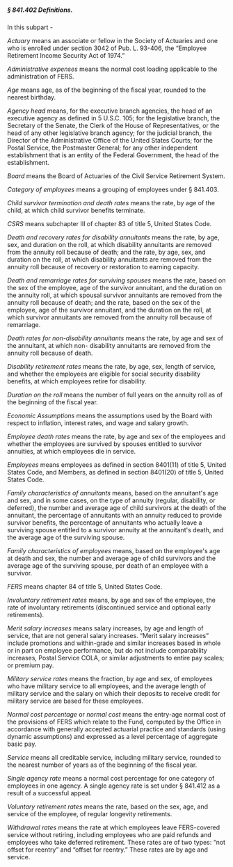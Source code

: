##### § 841.402 Definitions. #####

In this subpart -

*Actuary* means an associate or fellow in the Society of Actuaries and one who is enrolled under section 3042 of Pub. L. 93-406, the “Employee Retirement Income Security Act of 1974.”

*Administrative expenses* means the normal cost loading applicable to the administration of FERS.

*Age* means age, as of the beginning of the fiscal year, rounded to the nearest birthday.

*Agency head* means, for the executive branch agencies, the head of an executive agency as defined in 5 U.S.C. 105; for the legislative branch, the Secretary of the Senate, the Clerk of the House of Representatives, or the head of any other legislative branch agency; for the judicial branch, the Director of the Administrative Office of the United States Courts; for the Postal Service, the Postmaster General; for any other independent establishment that is an entity of the Federal Government, the head of the establishment.

*Board* means the Board of Actuaries of the Civil Service Retirement System.

*Category of employees* means a grouping of employees under § 841.403.

*Child survivor termination and death rates* means the rate, by age of the child, at which child survivor benefits terminate.

*CSRS* means subchapter III of chapter 83 of title 5, United States Code.

*Death and recovery rates for disability annuitants* means the rate, by age, sex, and duration on the roll, at which disability annuitants are removed from the annuity roll because of death; and the rate, by age, sex, and duration on the roll, at which disability annuitants are removed from the annuity roll because of recovery or restoration to earning capacity.

*Death and remarriage rates for surviving spouses* means the rate, based on the sex of the employee, age of the survivor annuitant, and the duration on the annuity roll, at which spousal survivor annuitants are removed from the annuity roll because of death; and the rate, based on the sex of the employee, age of the survivor annuitant, and the duration on the roll, at which survivor annuitants are removed from the annuity roll because of remarriage.

*Death rates for non-disability annuitants* means the rate, by age and sex of the annuitant, at which non- disability annuitants are removed from the annuity roll because of death.

*Disability retirement rates* means the rate, by age, sex, length of service, and whether the employees are eligible for social security disability benefits, at which employees retire for disability.

*Duration on the roll* means the number of full years on the annuity roll as of the beginning of the fiscal year.

*Economic Assumptions* means the assumptions used by the Board with respect to inflation, interest rates, and wage and salary growth.

*Employee death rates* means the rate, by age and sex of the employees and whether the employees are survived by spouses entitled to survivor annuities, at which employees die in service.

*Employees* means employees as defined in section 8401(11) of title 5, United States Code, and Members, as defined in section 8401(20) of title 5, United States Code.

*Family characteristics of annuitants* means, based on the annuitant's age and sex, and in some cases, on the type of annuity (regular, disability, or deferred), the number and average age of child survivors at the death of the annuitant, the percentage of annuitants with an annuity reduced to provide survivor benefits, the percentage of annuitants who actually leave a surviving spouse entitled to a survivor annuity at the annuitant's death, and the average age of the surviving spouse.

*Family characteristics of employees* means, based on the employee's age at death and sex, the number and average age of child survivors and the average age of the surviving spouse, per death of an employee with a survivor.

*FERS* means chapter 84 of title 5, United States Code.

*Involuntary retirement rates* means, by age and sex of the employee, the rate of involuntary retirements (discontinued service and optional early retirements).

*Merit salary increases* means salary increases, by age and length of service, that are not general salary increases. “Merit salary increases” include promotions and within-grade and similar increases based in whole or in part on employee performance, but do not include comparability increases, Postal Service COLA, or similar adjustments to entire pay scales; or premium pay.

*Military service rates* means the fraction, by age and sex, of employees who have military service to all employees, and the average length of military service and the salary on which their deposits to receive credit for military service are based for these employees.

*Normal cost percentage* or *normal cost* means the entry-age normal cost of the provisions of FERS which relate to the Fund, computed by the Office in accordance with generally accepted actuarial practice and standards (using dynamic assumptions) and expressed as a level percentage of aggregate basic pay.

*Service* means all creditable service, including military service, rounded to the nearest number of years as of the beginning of the fiscal year.

*Single agency rate* means a normal cost percentage for one category of employees in one agency. A single agency rate is set under § 841.412 as a result of a successful appeal.

*Voluntary retirement rates* means the rate, based on the sex, age, and service of the employee, of regular longevity retirements.

*Withdrawal rates* means the rate at which employees leave FERS-covered service without retiring, including employees who are paid refunds and employees who take deferred retirement. These rates are of two types: “not offset for reentry” and “offset for reentry.” These rates are by age and service.